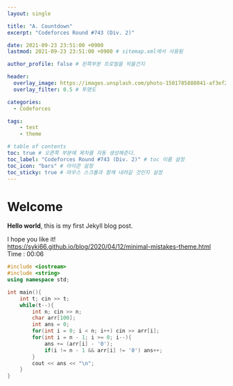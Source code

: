 ```yaml
---
layout: single

title: "A. Countdown"
excerpt: "Codeforces Round #743 (Div. 2)"

date: 2021-09-23 23:51:00 +0900
lastmod: 2021-09-23 23:51:00 +0900 # sitemap.xml에서 사용됨

author_profile: false # 왼쪽부분 프로필을 띄울건지

header:
  overlay_image: https://images.unsplash.com/photo-1501785888041-af3ef285b470?ixlib=rb-1.2.1&ixid=eyJhcHBfaWQiOjEyMDd9&auto=format&fit=crop&w=1350&q=80
  overlay_filter: 0.5 # 투명도

categories: 
  - Codeforces

tags: 
    - test
    - theme

# table of contents
toc: true # 오른쪽 부분에 목차를 자동 생성해준다.
toc_label: "Codeforces Round #743 (Div. 2)" # toc 이름 설정
toc_icon: "bars" # 아이콘 설정
toc_sticky: true # 마우스 스크롤과 함께 내려갈 것인지 설정
---
```


# Welcome

**Hello world**, this is my first Jekyll blog post.

I hope you like it!  
https://syki66.github.io/blog/2020/04/12/minimal-mistakes-theme.html  
Time : 00:06

```cpp
#include <iostream>
#include <string>
using namespace std;

int main(){
    int t; cin >> t;
    while(t--){
        int n; cin >> n;
        char arr[100];
        int ans = 0;
        for(int i = 0; i < n; i++) cin >> arr[i];
        for(int i = n - 1; i >= 0; i--){
            ans += (arr[i] - '0');
            if(i != n - 1 && arr[i] != '0') ans++;
        }
        cout << ans << "\n";
    }
}
```
